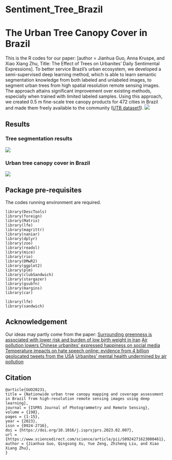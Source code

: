 # Sentiment_Tree_Brazil


# The Urban Tree Canopy Cover in Brazil

This is the R codes for our paper: [author = Jianhua Guo, Anna Kruspe, and Xiao Xiang Zhu, Title: The Effect of Trees on Urbanites’ Daily Sentimental Expressions].
To better service Brazil’s urban ecosystem, we developed a semi-supervised deep learning method, which is able to learn semantic segmentation knowledge from both labeled and unlabeled images, to segment urban trees from high spatial resolution remote sensing images. The approach attains significant improvement over existing methods, especially when trained with limited labeled samples. Using this approach, we created 0.5 m fine-scale tree canopy products for 472 cities in Brazil and made them freely available to the community ([UTB dataset1](https://nkszjx.github.io/projects/UTB.html)). 
![](/figure/TreeSeg_Network.png)


## Results
### Tree segmentation results
![](/figure/tree.png)

### Urban tree canopy cover in Brazil
![](/figure/Graphical.png)

## Package pre-requisites
The codes running environment are required. 

```
library(DescTools)
library(foreign)
library(Matrix)
library(lfe)  
library(magrittr)
library(naniar)
library(dplyr)
library(zoo)
library(readxl)
library(mice)
library(rio)
library(DMwR2)
library(ggplot2)
library(plm)
library(clubSandwich)
library(stargazer)
library(gsubfn)
library(margins)
library(car)

library(lfe)
library(sandwich)
```

## Acknowledgement

Our ideas may partly come from the paper:
[Surrounding greenness is associated with lower risk and burden of low birth weight in Iran]([https://github.com/speedinghzl/Pytorch-Deeplab](https://www.nature.com/articles/s41467-023-43425-6#:~:text=By%20involving%20~4%20million%20Iranian,risks%20of%20LBW%20and%20TLBW.))
[Air pollution lowers Chinese urbanites’ expressed happiness on social media]([https://github.com/hfslyc/AdvSemiSeg](https://www.nature.com/articles/s41562-018-0521-2))
[Temperature impacts on hate speech online: evidence from 4 billion geolocated tweets from the USA](https://www.thelancet.com/journals/lanplh/article/PIIS2542-5196(22)00173-5/fulltext)
[Urbanites’ mental health undermined by air pollution](https://www.nature.com/articles/s41893-022-01032-1)
## Citation

```
@article{GUO20231,
title = {Nationwide urban tree canopy mapping and coverage assessment in Brazil from high-resolution remote sensing images using deep learning},
journal = {ISPRS Journal of Photogrammetry and Remote Sensing},
volume = {198},
pages = {1-15},
year = {2023},
issn = {0924-2716},
doi = {https://doi.org/10.1016/j.isprsjprs.2023.02.007},
url = {https://www.sciencedirect.com/science/article/pii/S0924271623000461},
author = {Jianhua Guo, Qingsong Xu, Yue Zeng, Zhiheng Liu, and Xiao Xiang Zhu},
}
```
```



